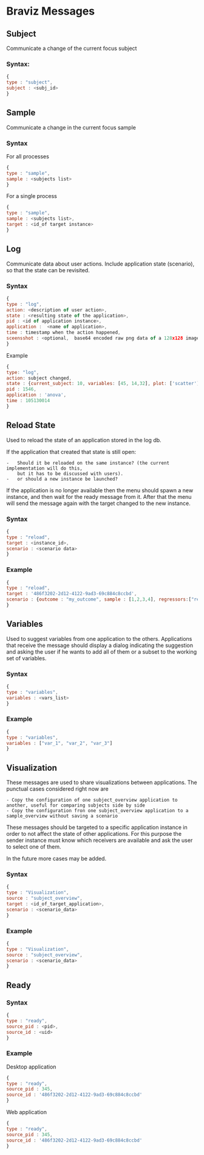 # Braviz Messages

## Subject

Communicate a change of the current focus subject

### Syntax:

```javascript
{
type : "subject",
subject : <subj_id>
}
```

## Sample

Communicate a change in the current focus sample

### Syntax

For all processes
```javascript
{
type : "sample",
sample : <subjects list>
}
```

For a single process
```javascript
{
type : "sample",
sample : <subjects list>,
target : <id_of target instance>
}
```

## Log

Communicate data about user actions. Include application state (scenario), so that the state can be revisited.

### Syntax

```javascript
{
type : "log",
action: <description of user action>,
state : <resulting state of the application>,
pid : <id of application instance>,
application :  <name of application>,
time : timestamp when the action happened,
sceensshot : <optional,  base64 encoded raw png data of a 128x128 image>
}
```

Example

```javascript
{
type: "log",
action: subject changed,
state : {current_subject: 10, variables: [45, 14,32], plot: ['scatter']},
pid : 1546,
application : 'anova',
time : 105130014
}
```

## Reload State

Used to reload the state of an application stored in the log db. 

If the application that created that state is still open:

    -   Should it be reloaded on the same instance? (the current implementation will do this,
        but it has to be discussed with users).
    -   or should a new instance be launched?
    
If the application is no longer available then the menu should spawn a new instance, and then wait for the ready message
from it. After that the menu will send the message again with the target changed to the new instance.

### Syntax

```javascript
{
type : "reload",
target : <instance_id>,
scenario : <scenario data>
}
```

### Example

```javascript
{
type : "reload",
target : '486f3202-2d12-4122-9ad3-69c884c8ccbd',
scenario : {outcome : "my_outcome", sample : [1,2,3,4], regressors:["reg_1". "reg_2"]}
}
```

## Variables

Used to suggest variables from one application to the others. Applications that receive the message
should display a dialog indicating the suggestion and asking the user if he wants to add all of them 
or a subset to the working set of variables.

### Syntax

```javascript
{
type : "variables",
variables : <vars_list>
}
```


### Example

```javascript
{
type : "variables",
variables : ["var_1", "var_2", "var_3"]
}
```

## Visualization

These messages are used to share visualizations between applications. The punctual cases considered right now are

    - Copy the configuration of one subject_overview application to another, useful for comparing subjects side by side
    - Copy the configuration fron one subject_overview application to a sample_overview without saving a scenario

These messages should be targeted to a specific application instance in order to not affect the state of other applications.
For this purpose the sender instance must know which receivers are available and ask the user to select one of them. 

In the future more cases may be added.

### Syntax

```javascript
{
type : "Visualization",
source : "subject_overview",
target : <id_of_target_application>,
scenario : <scenario_data>
}
```

### Example

```javascript
{
type : "Visualization",
source : "subject_overview",
scenario : <scenario_data>
}
```

## Ready

### Syntax

```javascript
{
type : "ready",
source_pid : <pid>,
source_id : <uid>
}
```

### Example

Desktop application

```javascript
{
type : "ready",
source_pid : 345,
source_id : '486f3202-2d12-4122-9ad3-69c884c8ccbd'
}
```

Web application

```javascript
{
type : "ready",
source_pid : 345,
source_id : '486f3202-2d12-4122-9ad3-69c884c8ccbd'
}
```